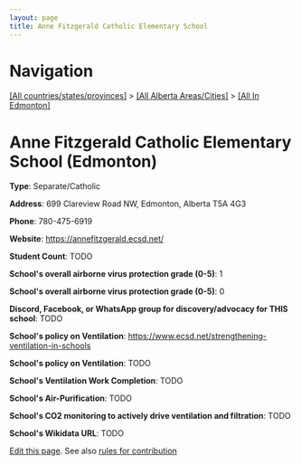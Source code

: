 ```yaml
---
layout: page
title: Anne Fitzgerald Catholic Elementary School
---
```

# Navigation

[[All countries/states/provinces]](../../..) > [[All Alberta Areas/Cities]](../..) > [[All In Edmonton]](..)

# Anne Fitzgerald Catholic Elementary School (Edmonton)

**Type**: Separate/Catholic

**Address**: 699 Clareview Road NW, Edmonton, Alberta T5A 4G3

**Phone**: 780-475-6919

**Website**: <https://annefitzgerald.ecsd.net/>

**Student Count**: TODO

**School's overall airborne virus protection grade (0-5)**: 1

**School's overall airborne virus protection grade (0-5)**: 0

**Discord, Facebook, or WhatsApp group for discovery/advocacy for THIS school**: TODO

**School's policy on Ventilation**: <https://www.ecsd.net/strengthening-ventilation-in-schools>

**School's policy on Ventilation**: TODO

**School's Ventilation Work Completion**: TODO

**School's Air-Purification**: TODO

**School's CO2 monitoring to actively drive ventilation and filtration**: TODO

**School's Wikidata URL**: TODO


[Edit this page](https://github.com/ventilate-schools/AB/edit/main/./Edmonton/Anne_Fitzgerald_Catholic_Elementary_School.md). See also [rules for contribution](../../../contribution-rules/)